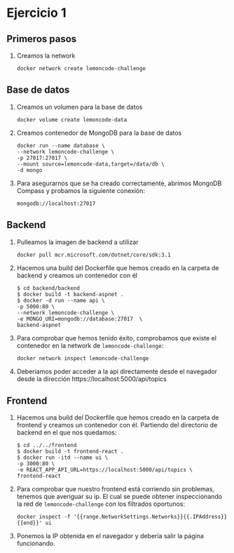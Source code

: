 # Ejercicio 1
## Primeros pasos
1. Creamos la network
    ```
    docker network create lemoncode-challenge
    ```
## Base de datos
1. Creamos un volumen para la base de datos
    ```
    docker volume create lemoncode-data
    ```
2. Creamos contenedor de MongoDB para la base de datos
    ```
    docker run --name database \
    --network lemoncode-challenge \
    -p 27017:27017 \
    --mount source=lemoncode-data,target=/data/db \
    -d mongo
    ```
3. Para asegurarnos que se ha creado correctamente, abrimos MongoDB Compass y probamos la siguiente conexión:
    ```
    mongodb://localhost:27017 
    ```
## Backend
1. Pulleamos la imagen de backend a utilizar
    ```
    docker pull mcr.microsoft.com/dotnet/core/sdk:3.1
    ```
2. Hacemos una build del Dockerfile que hemos creado en la carpeta de backend y creamos un contenedor con él
    ```
    $ cd backend/backend
    $ docker build -t backend-aspnet .
    $ docker -d run --name api \
    -p 5000:80 \
    --network lemoncode-challenge \
    -e MONGO_URI=mongodb://database:27017  \
    backend-aspnet
    ```
3. Para comprobar que hemos tenido éxito, comprobamos que existe el contenedor en la network de `lemoncode-challenge`:
    ```
    docker network inspect lemoncode-challenge
    ```
4. Deberiamos poder acceder a la api directamente desde el navegador desde la dirección https://localhost:5000/api/topics
## Frontend
1. Hacemos una build del Dockerfile que hemos creado en la carpeta de frontend y creamos un contenedor con él. Partiendo del directorio de backend en el que nos quedamos:
    ```
    $ cd ../../frontend
    $ docker build -t frontend-react .
    $ docker run -itd --name ui \
    -p 3000:80 \
    -e REACT_APP_API_URL=https://localhost:5000/api/topics \
    frontend-react
    ```
2. Para comprobar que nuestro frontend está corriendo sin problemas, tenemos que averiguar su ip. El cual se puede obtener inspeccionando la red de `lemoncode-challenge` con los filtrados oportunos:
    ```
    docker inspect -f '{{range.NetworkSettings.Networks}}{{.IPAddress}}{{end}}' ui
    ```
3. Ponemos la IP obtenida en el navegador y debería salir la página funcionando.